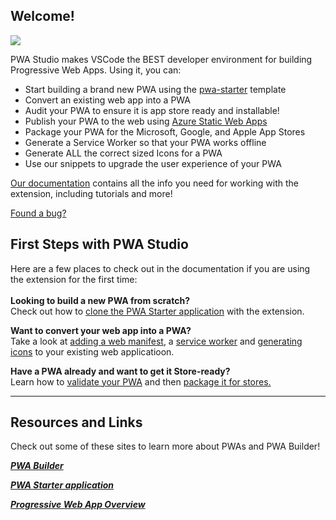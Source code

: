 ## Welcome!

![](https://raw.githubusercontent.com/pwa-builder/pwa-studio/main/store_assets/intro-gif-new-app.gif)

PWA Studio makes VSCode the BEST developer environment for building Progressive Web Apps. Using it, you can:

* Start building a brand new PWA using the [pwa-starter](https://aka.ms/pwa-starter) template
* Convert an existing web app into a PWA
* Audit your PWA to ensure it is app store ready and installable!
* Publish your PWA to the web using [Azure Static Web Apps](https://azure.microsoft.com/en-us/services/app-service/static/)
* Package your PWA for the Microsoft, Google, and Apple App Stores
* Generate a Service Worker so that your PWA works offline
* Generate ALL the correct sized Icons for a PWA
* Use our snippets to upgrade the user experience of your PWA

[Our documentation](https://docs.pwabuilder.com/#/studio/quick-start) contains all the info you need for working with the extension, including tutorials and more!

[Found a bug?](https://github.com/pwa-builder/PWABuilder/issues/new/choose)

## First Steps with PWA Studio

Here are a few places to check out in the documentation if you are using the extension for the first time:
<br>
<br>
**Looking to build a new PWA from scratch?**
<br>
Check out how to [clone the PWA Starter application](https://docs.pwabuilder.com/#/studio/create-new) with the extension.

**Want to convert your web app into a PWA?**
<br>
Take a look at [adding a web manifest](https://docs.pwabuilder.com/#/studio/existing-app?id=add-a-web-manifest), a [service worker](https://docs.pwabuilder.com/#/studio/existing-app?id=add-a-service-worker) and [generating icons](https://docs.pwabuilder.com/#/studio/existing-app?id=generate-icons) to your existing web applicatioon.

**Have a PWA already and want to get it Store-ready?**
<br>
Learn how to [validate your PWA](https://docs.pwabuilder.com/#/studio/package?id=validate-your-pwa) and then [package it for stores.](https://docs.pwabuilder.com/#/studio/package?id=packaging-for-stores)

---

## Resources and Links

Check out some of these sites to learn more about PWAs and PWA Builder!

[***PWA Builder***](https://www.pwabuilder.com/)

[***PWA Starter application***](https://github.com/pwa-builder/pwa-starter)

[***Progressive Web App Overview***](https://docs.microsoft.com/en-us/microsoft-edge/progressive-web-apps-chromium/)

